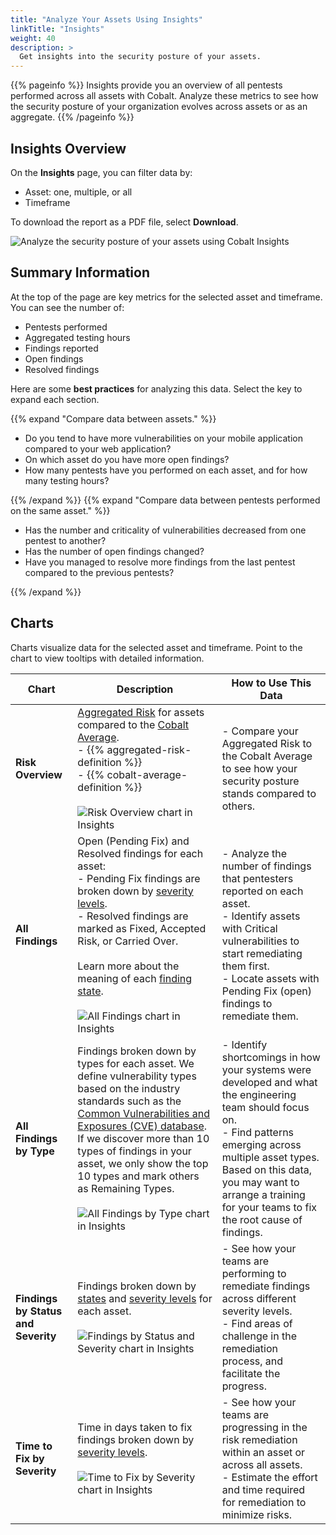 ```yaml
---
title: "Analyze Your Assets Using Insights"
linkTitle: "Insights"
weight: 40
description: >
  Get insights into the security posture of your assets.
---
```


{{% pageinfo %}}
Insights provide you an overview of all pentests performed across all assets with Cobalt. Analyze these metrics to see how the security posture of your organization evolves across assets or as an aggregate.
{{% /pageinfo %}}

## Insights Overview

On the **Insights** page, you can filter data by:

- Asset: one, multiple, or all
- Timeframe

To download the report as a PDF file, select **Download**.

![Analyze the security posture of your assets using Cobalt Insights](/deepdive/InsightsPage.png "Analyze the security posture of your assets using Cobalt Insights")

## Summary Information

At the top of the page are key metrics for the selected asset and timeframe. You can see the number of:

- Pentests performed
- Aggregated testing hours
- Findings reported
- Open findings
- Resolved findings

Here are some **best practices** for analyzing this data. Select the <i style="font-size:x-large; color: #0047AB" class="fas fa-chevron-right"></i> key to expand each section.

{{% expand "Compare data between assets." %}}
</br>

- Do you tend to have more vulnerabilities on your mobile application compared to your web application?
- On which asset do you have more open findings?
- How many pentests have you performed on each asset, and for how many testing hours?

{{% /expand %}}
{{% expand "Compare data between pentests performed on the same asset." %}}
</br>

- Has the number and criticality of vulnerabilities decreased from one pentest to another?
- Has the number of open findings changed?
- Have you managed to resolve more findings from the last pentest compared to the previous pentests?

{{% /expand %}}

## Charts

Charts visualize data for the selected asset and timeframe. Point to the chart to view tooltips with detailed information.

| Chart | Description | How to Use This Data |
|---|---|---|
| **Risk Overview** | [Aggregated Risk](/getting-started/glossary/#aggregated-risk) for assets compared to the [Cobalt Average](/getting-started/glossary/#cobalt-average).<br>- {{% aggregated-risk-definition %}}<br>- {{% cobalt-average-definition %}}<br><br>![Risk Overview chart in Insights](/deepdive/InsightsRiskOverview.png "Risk Overview chart in Insights") | - Compare your Aggregated Risk to the Cobalt Average to see how your security posture stands compared to others. |
| **All Findings** | Open (Pending Fix) and Resolved findings for each asset:<br>- Pending Fix findings are broken down by [severity levels](/platform-deep-dive/pentests/findings/severity-levels/).<br>- Resolved findings are marked as Fixed, Accepted Risk, or Carried Over.<br><br>Learn more about the meaning of each [finding state](/platform-deep-dive/pentests/findings/finding-states/).<br><br>![All Findings chart in Insights](/deepdive/InsightsAllFindings.png "All Findings chart in Insights") | - Analyze the number of findings that pentesters reported on each asset.<br>- Identify assets with Critical vulnerabilities to start remediating them first.<br>- Locate assets with Pending Fix (open) findings to remediate them. |
| **All Findings by Type** | Findings broken down by types for each asset. We define vulnerability types based on the industry standards such as the [Common Vulnerabilities and Exposures (CVE) database](https://www.cve.org/). If we discover more than 10 types of findings in your asset, we only show the top 10 types and mark others as Remaining Types.<br><br>![All Findings by Type chart in Insights](/deepdive/InsightsAllFindingsByType.png "All Findings by Type chart in Insights") | - Identify shortcomings in how your systems were developed and what the engineering team should focus on.<br>- Find patterns emerging across multiple asset types. Based on this data, you may want to arrange a training for your teams to fix the root cause of findings. |
| **Findings by Status and Severity** | Findings broken down by [states](/platform-deep-dive/pentests/findings/finding-states/) and [severity levels](/platform-deep-dive/pentests/findings/severity-levels/) for each asset.<br><br>![Findings by Status and Severity chart in Insights](/deepdive/InsightsFindingsByStatusAndSeverity.png "Findings by Status and Severity chart in Insights") | - See how your teams are performing to remediate findings across different severity levels.<br>- Find areas of challenge in the remediation process, and facilitate the progress. |
| **Time to Fix by Severity** | Time in days taken to fix findings broken down by [severity levels](/platform-deep-dive/pentests/findings/severity-levels/).<br><br>![Time to Fix by Severity chart in Insights](/deepdive/InsightsTimeToFixBySeverity.png "Time to Fix by Severity chart in Insights") | - See how your teams are progressing in the risk remediation within an asset or across all assets.<br>- Estimate the effort and time required for remediation to minimize risks. |
